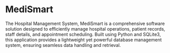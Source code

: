 # MediSmart
The Hospital Management System, MediSmart is a comprehensive software solution designed to efficiently manage hospital operations, patient records, staff details, and appointment scheduling. Built using Python and SQLite3, this application provides a lightweight yet powerful database management system, ensuring seamless data handling and retrieval.
